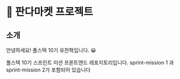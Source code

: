 # 🐼 판다마켓 프로젝트

## 소개

안녕하세요! 풀스택 10기 유찬혁입니다. 😀

풀스택 10기 스프린트 미션 프론트엔드 레포지토리입니다.
sprint-mission 1 과 sprint-mission 2가 포함되어 있습니다